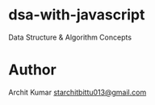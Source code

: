 # dsa-with-javascript
Data Structure &amp; Algorithm Concepts 


# Author
Archit Kumar
starchitbittu013@gmail.com